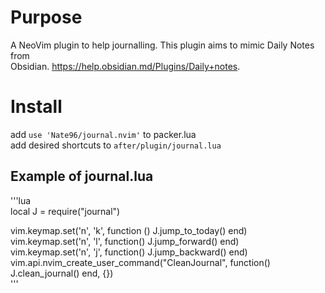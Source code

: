 # Purpose
A NeoVim plugin to help journalling. This plugin aims to mimic Daily Notes from   
Obsidian. https://help.obsidian.md/Plugins/Daily+notes.  


# Install 
add `use 'Nate96/journal.nvim'` to packer.lua  
add desired shortcuts to `after/plugin/journal.lua`  

## Example of journal.lua
'''lua   
local J = require("journal")

vim.keymap.set('n', '<leader>k', function () J.jump_to_today() end)  
vim.keymap.set('n', '<leader>l', function() J.jump_forward() end)  
vim.keymap.set('n', '<leader>j', function() J.jump_backward() end)  
vim.api.nvim_create_user_command("CleanJournal", function() J.clean_journal() end, {})  
'''  
